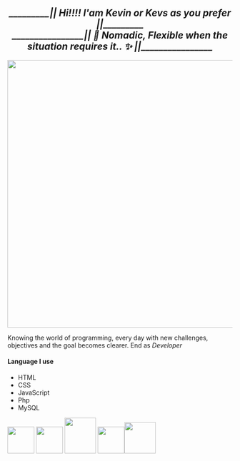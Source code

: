 <h2 align="center" > <i>_________|| Hi!!!! I'am Kevin or Kevs as you prefer ||_________<br> ________________|| 🍃 Nomadic, Flexible when the situation requires it.. ✨ ||________________</i></h2>
<div align="center">
  
  <img src="https://user-images.githubusercontent.com/107918168/178613609-793e0058-c4cd-487a-a0b6-f92ce70ef7fd.gif"  width="600"/>  
  <div align="left">
    <p>Knowing the world of programming, every day with new challenges, objectives and the goal becomes clearer. End as<i> Developer </i></p>
    <h4>Language I use </h4>
    <ul>
      <li>HTML</li>
      <li>CSS</li>
      <li>JavaScript</li>
      <li>Php</li>
      <li>MySQL</li>
    </ul>
  <a><img width="60" height="60"src="https://user-images.githubusercontent.com/107918168/178628919-8391fb4f-2b9f-4132-a694-de8ea6c43795.png"/></a> <a><img width="60" height="60" src="https://user-images.githubusercontent.com/107918168/178629558-57c23c36-1b79-4fe8-a5a3-c611f51e8222.png"/></a>  <a><img width="70" height="80" src="https://user-images.githubusercontent.com/107918168/178630146-a66fe33c-7844-4718-8703-2a7375c0d91b.png"/></a> <a><img width="60" height="60" src="https://user-images.githubusercontent.com/107918168/178630399-1fb458f5-1b59-484f-bec7-cecb305f3471.png"/></a><a><img width="70" height="70" src="https://user-images.githubusercontent.com/107918168/178629263-de66a5e4-c918-477d-988d-d52700c50785.png"/></a
  </div>
</div>

<!--
**KevsCha/KevsCha** is a ✨ _special_ ✨ repository because its `README.md` (this file) appears on your GitHub profile.

